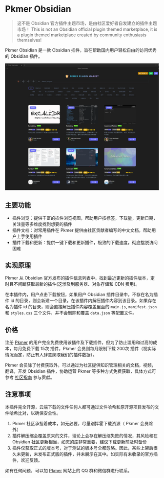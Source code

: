 # Pkmer Obsidian

> 这不是 Obsidian 官方插件主题市场，是由社区爱好者自发建立的插件主题市场！
> This is not an Obsidian official plugin themed marketplace, it is a plugin themed marketplace created by community enthusiasts themselves!

Pkmer Obsidian 是一款 Obsidian 插件，旨在帮助国内用户轻松自由的访问优秀的 Obsidian 插件。

![Pkmer](./public/pkmer.png)

## 主要功能

- 插件浏览：提供丰富的插件浏览视图，帮助用户按标签，下载量，更新日期，关注量等多维度找到想要的插件
- 插件文档：对常用插件在 Pkmer 提供由社区贡献者编写的中文文档，帮助用户上手使用插件
- 插件下载和更新：提供一键下载和更新插件，极致的下载速度，彻底摆脱访问困难


## 实现原理

Pkmer 从 Obsidian 官方发布的插件信息列表中，找到最近更新的插件版本，定时且不间断获取最新的插件(这涉及到服务器、对象存储和 CDN 费用)。

在本插件内，用户点击下载按钮，如果用户 Obsidian 插件目录中，不存在名为插件 id 的目录，则会新建一个目录，在该插件内解压插件内容到该目录。如果存在名为插件 id 的目录，则会直接解压插件内容覆盖里面的 `main.js`, `manifest.json` 和 `styles.css` 三个文件，并不会删除和覆盖 `data.json` 等配置文件。


## 价格

注册 [Pkmer](https://pkmer.cn) 的用户完全免费使用该插件及下载插件，但为了防止滥用和过高的成本，每月免费下载 15次 插件，Pkmer 会员则每月限制下载 200次 插件（视实际情况而定，防止有人肆意爬取我们的插件数据）。

Pkmer 会员除了付费获取外，可以通过为社区提供知识管理相关的文档，视频，翻译，开发 Obsidian 插件，协助运营 Pkmer 等多种方式免费获取，具体方式可参考 [社区指南]( https://pkmer.cn/show/20230330155738 ) 参与贡献。

## 注意事项

本插件完全开源，云端下载的文件任何人都可通过文件哈希和原开源项目发布的文件哈希比对，以确保安全性。

1. Pkmer 社区承担着成本，如无必要，尽量别挥霍下载资源（ Pkmer 会员除外）
2. 插件解压缩会覆盖原来的文件，理论上会存在解压缩失败的情况，其风险和在 Obsidian 社区更新相当，如您的库非常重要，建议下载更新前及时备份
3. 插件仅获取正式的版本号，对于测试的版本号全都忽略。因此，某些上架后很久未更新，未发布正式版的插件，并未展示在其中。如实际有未收录的官方插件，欢迎反馈。

如有任何问题，可以加 [Pkmer](https://pkmer.cn) 网站上的 QQ 群和微信群进行联系。
